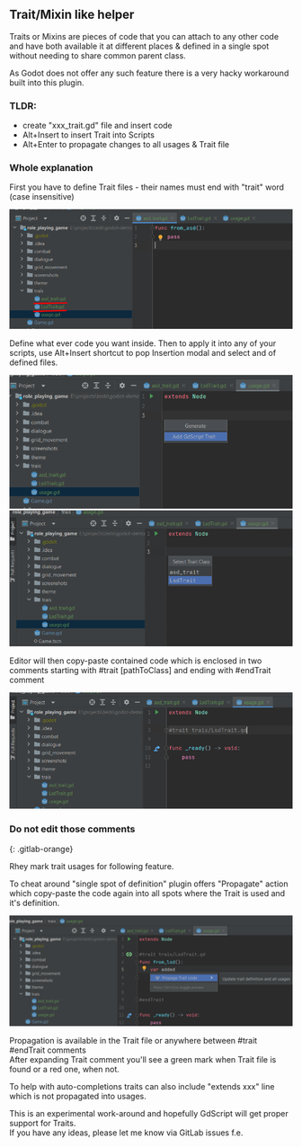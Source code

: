 <style>
    .alert-danger {
        color: rgb(169,68,66) !important;
    }
</style>

## Trait/Mixin like helper

Traits or Mixins are pieces of code that you can attach to any other code and have both
available it at different places & defined in a single spot without needing to share common parent class.

As Godot does not offer any such feature there is a very hacky workaround built into this plugin.

### TLDR:

- create "xxx_trait.gd" file and insert code
- Alt+Insert to insert Trait into Scripts
- Alt+Enter to propagate changes to all usages & Trait file

### Whole explanation

First you have to define Trait files - their names must end with "trait" word (case insensitive)

![](../../screens/trait/file.png)

Define what ever code you want inside. Then to apply it into any of your scripts, use Alt+Insert shortcut
to pop Insertion modal and select and of defined files.

![](../../screens/trait/insert.png)  
![](../../screens/trait/select.png)

Editor will then copy-paste contained code which is enclosed in two comments starting with #trait [pathToClass]
and ending with #endTrait comment

![](../../screens/trait/added.png)

### Do not edit those comments
{: .gitlab-orange}

Rhey mark trait usages for following feature.

To cheat around "single spot of definition" plugin offers "Propagate" action which copy-paste the code again into all
spots where the Trait is used and it's definition.

![](../../screens/trait/propagate.png)

Propagation is available in the Trait file or anywhere between #trait #endTrait comments  
After expanding Trait comment you'll see a green mark when Trait file is found or a red one, when not.

To help with auto-completions traits can also include "extends xxx" line which is not propagated into usages.

This is an experimental work-around and hopefully GdScript will get proper support for Traits.  
If you have any ideas, please let me know via GitLab issues f.e.
